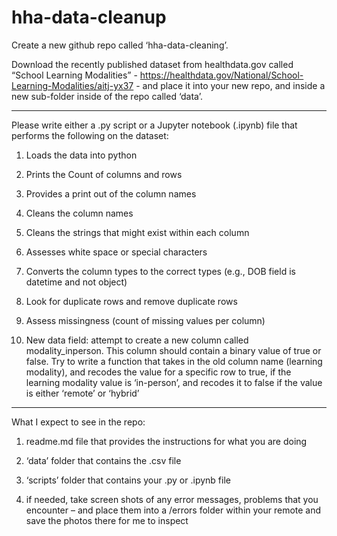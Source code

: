 # hha-data-cleanup

Create a new github repo called ‘hha-data-cleaning’. 



Download the recently published dataset from healthdata.gov called “School Learning Modalities” - https://healthdata.gov/National/School-Learning-Modalities/aitj-yx37 - and place it into your new repo, and inside a new sub-folder inside of the repo
called ‘data’. 


___________________________________________________________________________________________________

Please write either a .py script
or a Jupyter notebook (.ipynb) file that performs the following on the dataset:


1. Loads the data into python


2. Prints the Count of columns and rows 


3. Provides a print out of the column names 


4. Cleans the column names 


5. Cleans the strings that might exist within each column


6. Assesses white space or special characters 


7. Converts the column types to the correct types (e.g., DOB field is datetime and not
object) 


8. Look for duplicate rows and remove duplicate rows 


9. Assess missingness (count of missing values per column) 


10. New data field: attempt to create a new column called modality_inperson.  This
column should contain a binary value of true or false. Try to write a function that takes in the old column name (learning modality), and recodes the value for a specific row to true, if
the learning modality value is ‘in-person’, and recodes it to false if the value is either ‘remote’ or ‘hybrid’ 


            
___________________________________________________________________________________________________


What I expect to see in the repo: 


1.  readme.md file that provides the instructions for what you are doing 


2. ‘data’ folder that contains the .csv file 


3. ‘scripts’ folder that contains your .py or .ipynb file 


4. if needed, take screen shots of any error messages, problems that you encounter – and place
them into a /errors folder within your remote and save the photos there for me
to inspect

